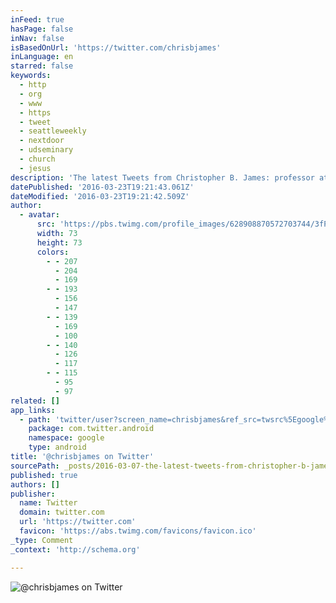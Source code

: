 ```yaml
---
inFeed: true
hasPage: false
inNav: false
isBasedOnUrl: 'https://twitter.com/chrisbjames'
inLanguage: en
starred: false
keywords:
  - http
  - org
  - www
  - https
  - tweet
  - seattleweekly
  - nextdoor
  - udseminary
  - church
  - jesus
description: 'The latest Tweets from Christopher B. James: professor at @udseminary #missional #church #culture #churchplanting #spirituality #ecclesiology #neighborhoods #hospitality. dubuque, ia'
datePublished: '2016-03-23T19:21:43.061Z'
dateModified: '2016-03-23T19:21:42.509Z'
author:
  - avatar:
      src: 'https://pbs.twimg.com/profile_images/628908870572703744/3fPMv26W_bigger.jpg'
      width: 73
      height: 73
      colors:
        - - 207
          - 204
          - 169
        - - 193
          - 156
          - 147
        - - 139
          - 169
          - 100
        - - 140
          - 126
          - 117
        - - 115
          - 95
          - 97
related: []
app_links:
  - path: 'twitter/user?screen_name=chrisbjames&ref_src=twsrc%5Egoogle%7Ctwcamp%5Eandroidseo%7Ctwgr%5Eprofile'
    package: com.twitter.android
    namespace: google
    type: android
title: '@chrisbjames on Twitter'
sourcePath: _posts/2016-03-07-the-latest-tweets-from-christopher-b-james-chrisbjames-p.md
published: true
authors: []
publisher:
  name: Twitter
  domain: twitter.com
  url: 'https://twitter.com'
  favicon: 'https://abs.twimg.com/favicons/favicon.ico'
_type: Comment
_context: 'http://schema.org'

---
```

![@chrisbjames on Twitter](https://s3-us-west-2.amazonaws.com/the-grid-img/p/523d6cd9093e9bfba74cbc48c688459981ca2f4e.jpg)